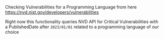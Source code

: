 Checking Vulnerabilities for a Programming Language from here https://nvd.nist.gov/developers/vulnerabilities

Right now this functionality queries NVD API for Critical Vulnerabilities with a PublishedDate after `2023/01/01` related to a programming language of our choice
